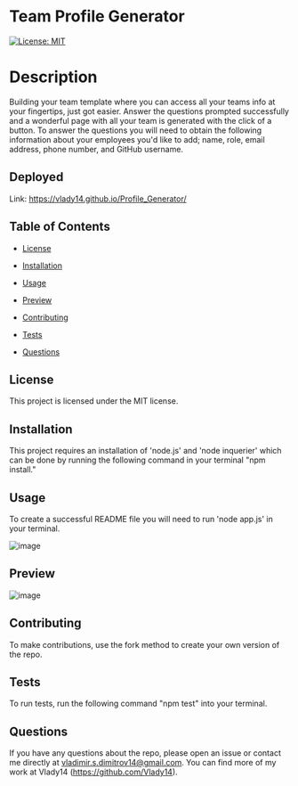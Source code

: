 # Team Profile Generator

[![License: MIT](https://img.shields.io/badge/License-MIT-yellow.svg)](https://opensource.org/licenses/MIT)

# Description
Building your team template where you can access all your teams info at your fingertips, just got easier. Answer the questions prompted successfully and a wonderful page with all your team is generated with the click of a button. To answer the questions you will need to obtain the following information about your employees you'd like to add; name, role, email address, phone number, and GitHub username.


## Deployed

Link: https://vlady14.github.io/Profile_Generator/


## Table of Contents

* [License](#license)

* [Installation](#installation)

* [Usage](#usage)

* [Preview](#preview)

* [Contributing](#contributing)

* [Tests](#tests)

* [Questions](#questions)

## License

This project is licensed under the MIT license.

## Installation

This project requires an installation of 'node.js' and 'node inquerier' which can be done by running the following command in your terminal "npm install."

## Usage

To create a successful README file you will need to run 'node app.js' in your terminal.

![image](https://user-images.githubusercontent.com/71519918/100175459-0a6ec080-2e94-11eb-9c95-c9d51d2a88ab.png)


## Preview

![image](https://user-images.githubusercontent.com/71519918/100175692-810bbe00-2e94-11eb-9045-6bd2c4a75815.png)

## Contributing

To make contributions, use the fork method to create your own version of the repo.

## Tests

To run tests, run the following command "npm test" into your terminal.

## Questions

If you have any questions about the repo, please open an issue or contact me directly at vladimir.s.dimitrov14@gmail.com. You can find more of my work at Vlady14 (https://github.com/Vlady14).